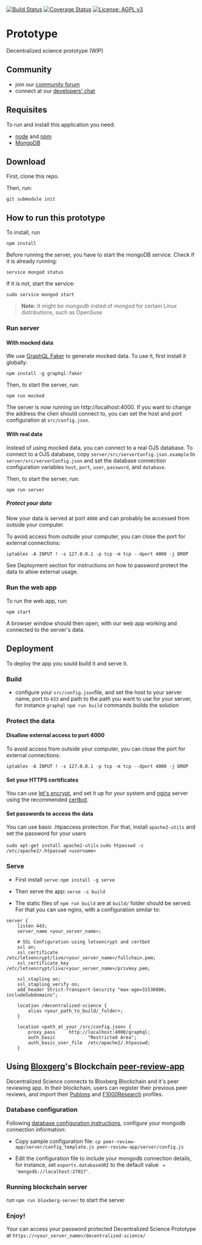 [![Build Status](https://travis-ci.org/DecentralizedScience/Prototype.png?branch=master)](https://travis-ci.org/DecentralizedScience/Prototype/)
[![Coverage Status](https://coveralls.io/repos/github/DecentralizedScience/Prototype/badge.svg?branch=master&service=github)](https://coveralls.io/github/DecentralizedScience/Prototype?branch=master&service=github)
[![License: AGPL v3](https://img.shields.io/github/license/DecentralizedScience/Prototype?color=blue)](http://www.gnu.org/licenses/agpl-3.0)

# Prototype
Decentralized science prototype (WIP)

## Community
* join our [community forum](https://discuss.decentralized.science/)
* connect at our [developers' chat](https://dec-sci.zulipchat.com/#narrow/stream/238971-development) 

## Requisites

To run and install this application you need:

* [node](https://nodejs.org) and [npm](https://www.npmjs.com/)
* [MongoDB](https://www.mongodb.com/)

## Download
First, clone this repo.

Then, run:

`git submodule init`

## How to run this prototype

To install, run

```
npm install
```

Before running the server, you have to start the mongoDB service. Check if it is already running:
```
service mongod status
```

If it is not, start the service:
```
sudo service mongod start
```

> **Note:** It might be *mongodb* insted of *mongod* for certain Linux distributions, such as OpenSuse

### Run server

#### With mocked data

We use [GraphQL Faker](https://github.com/APIs-guru/graphql-faker) to generate mocked data. To use it, first install it globally:

```
npm install -g graphql-faker
```

Then, to start the server, run:

```
npm run mocked
```

The server is now running on http://localhost:4000. If you want to change the address the clien should connect to, you can set the host and port configuration at `src/config.json`.


#### With real data

Instead of using mocked data, you can connect to a real OJS database. To connect to a OJS database, copy `server/src/serverConfig.json.example` to `server/src/serverConfig.json` and set the database connection configuration variables `host`, `port`, `user`, `password`, and `database`.

Then, to start the server, run:

```
npm run server
```

##### Protect your data
Now your data is served at port `4000` and can probably be accessed from outside your computer.

To avoid access from outside your computer, you can close the port for external connections:

```
iptables -A INPUT ! -s 127.0.0.1 -p tcp -m tcp --dport 4000 -j DROP
```

See Deployment section for instructions on how to password protect the data to allow external usage.

### Run the web app

To run the web app, run:

```
npm start
```

A browser window should then open, with our web app working and connected to the server's data.

## Deployment

To deploy the app you sould build it and serve it.

### Build
- configure your `src/config.json`file, and set the host to your server name, port to `433` and path to the path you want to use for your server, for instance `graphql`
`npm run build` commands builds the solution

### Protect the data
#### Disallow external access to port 4000
To avoid access from outside your computer, you can close the port for external connections:

```
iptables -A INPUT ! -s 127.0.0.1 -p tcp -m tcp --dport 4000 -j DROP
```

#### Set your HTTPS certificates
You can use [let's encrypt](https://letsencrypt.org/), and set it up for your system and [nginx](nginx.org) server using the recommended [certbot](https://certbot.eff.org/).

#### Set passwords to access the data
You can use basic .htpaccess protection. For that, install `apache2-utils` and set the password for your users

`sudo apt-get install apache2-utils`
`sudo htpasswd -c /etc/apache2/.htpasswd <username>`

### Serve
- First install `serve`: `npm install -g serve`
- Then serve the app: `serve -s build`

- The static files of `npm run build` are at `build/` folder should be served. For that you can use nginx, with a configuration similar to:

```
server {
    listen 443;
    server_name <your_server_name>;

    # SSL Configuration using letsencrypt and certbot
    ssl on;
    ssl_certificate /etc/letsencrypt/live/<your_server_name>/fullchain.pem;
    ssl_certificate_key /etc/letsencrypt/live/<your_server_name>/privkey.pem;

    ssl_stapling on;
    ssl_stapling_verify on;
    add_header Strict-Transport-Security "max-age=31536000; includeSubdomains";

    location /decentralized-science {
        alias <your_path_to_build/_folder>;
    }

    location <path_at_your_/src/config.json> {
        proxy_pass     http://localhost:4000/graphql;
        auth_basic            "Restricted Area";
        auth_basic_user_file  /etc/apache2/.htpasswd;
    }
```

## Using [Bloxgerg](https://bloxberg.org/)'s Blockchain [peer-review-app](https://github.com/bloxberg-org/peer-review-app)

Decentralized Science connects to Bloxberg Blockchain and it's peer reviewing app. In their blockchain, users can register their previous peer reviews, and import their [Publons](https://publons.com/) and [F1000Research](https://f1000research.com/) profiles.

### Database configuration
Following [database configuration instructions](https://github.com/DecentralizedScience/peer-review-app#configure-database-connection), configure your mongodb connection information:

- Copy sample configuration file:
`cp peer-review-app/server/config_template.js peer-review-app/server/config.js`

- Edit the configuration file to include your mongodb connection details, for instance, set `exports.databaseURI` to the default value ` = 'mongodb://localhost:27017'`.

### Running blockchain server

run `npm run bloxberg-server` to start the server

### Enjoy!

Your can access your password protected Decentralized Science Prototype at `https://<your_server_name>/decentralized-science/`
